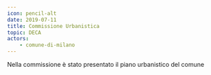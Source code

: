 ```yaml
---
icon: pencil-alt
date: 2019-07-11
title: Commissione Urbanistica
topic: DECA
actors:
    - comune-di-milano
---
```


Nella commissione è stato presentato il piano urbanistico del comune
